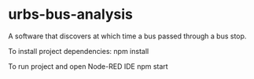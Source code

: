# urbs-bus-analysis

A software that discovers at which time a bus passed through a bus stop.

To install project dependencies:
npm install

To run project and open Node-RED IDE
npm start
